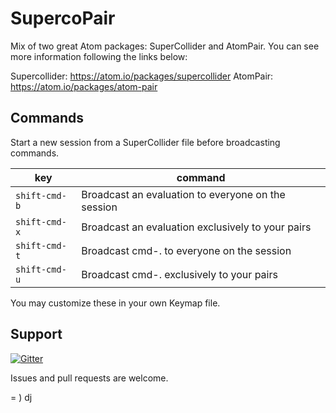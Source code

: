 # SupercoPair

Mix of two great Atom packages: SuperCollider and AtomPair.
You can see more information following the links below:

Supercollider: https://atom.io/packages/supercollider
AtomPair: https://atom.io/packages/atom-pair

## Commands

Start a new session from a SuperCollider file before broadcasting commands.

| key              | command                                              |
| ---------------- | ---------------------------------------------------- |
| `shift-cmd-b`    | Broadcast an evaluation to everyone on the session   |
| `shift-cmd-x`    | Broadcast an evaluation exclusively to your pairs    |
| `shift-cmd-t`    | Broadcast cmd-. to everyone on the session           |
| `shift-cmd-u`    | Broadcast cmd-. exclusively to your pairs            |

You may customize these in your own Keymap file.

## Support

[![Gitter](https://badges.gitter.im/Join%20Chat.svg)](https://gitter.im/deusanyjunior/atom-supercopair?utm_source=badge&utm_medium=badge&utm_campaign=pr-badge)

Issues and pull requests are welcome.

= )
dj
